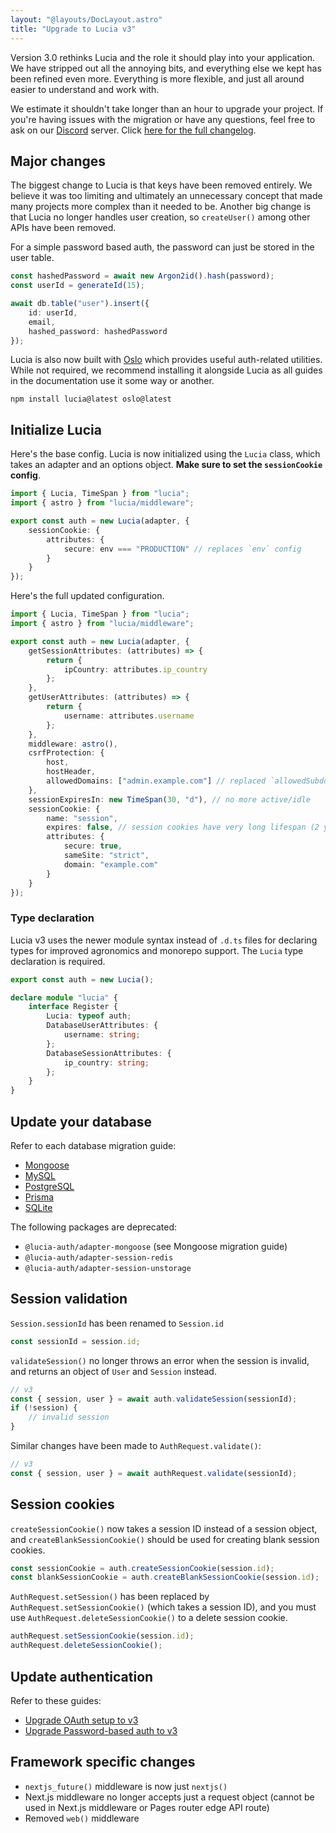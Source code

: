```yaml
---
layout: "@layouts/DocLayout.astro"
title: "Upgrade to Lucia v3"
---
```


Version 3.0 rethinks Lucia and the role it should play into your application. We have stripped out all the annoying bits, and everything else we kept has been refined even more. Everything is more flexible, and just all around easier to understand and work with. 

We estimate it shouldn't take longer than an hour to upgrade your project. If you're having issues with the migration or have any questions, feel free to ask on our [Discord]() server. Click [here for the full changelog]().

## Major changes

The biggest change to Lucia is that keys have been removed entirely. We believe it was too limiting and ultimately an unnecessary concept that made many projects more complex than it needed to be. Another big change is that Lucia no longer handles user creation, so `createUser()` among other APIs have been removed.

For a simple password based auth, the password can just be stored in the user table.

```ts
const hashedPassword = await new Argon2id().hash(password);
const userId = generateId(15);

await db.table("user").insert({
	id: userId,
	email,
	hashed_password: hashedPassword
});
```

Lucia is also now built with [Oslo]() which provides useful auth-related utilities. While not required, we recommend installing it alongside Lucia as all guides in the documentation use it some way or another.

```
npm install lucia@latest oslo@latest
```

## Initialize Lucia

Here's the base config. Lucia is now initialized using the `Lucia` class, which takes an adapter and an options object. **Make sure to set the `sessionCookie` config**.

```ts
import { Lucia, TimeSpan } from "lucia";
import { astro } from "lucia/middleware";

export const auth = new Lucia(adapter, {
	sessionCookie: {
		attributes: {
			secure: env === "PRODUCTION" // replaces `env` config
		}
	}
});
```

Here's the full updated configuration.

```ts
import { Lucia, TimeSpan } from "lucia";
import { astro } from "lucia/middleware";

export const auth = new Lucia(adapter, {
	getSessionAttributes: (attributes) => {
		return {
			ipCountry: attributes.ip_country
		};
	},
	getUserAttributes: (attributes) => {
		return {
			username: attributes.username
		};
	},
	middleware: astro(),
	csrfProtection: {
		host,
		hostHeader,
		allowedDomains: ["admin.example.com"] // replaced `allowedSubdomains`
	},
	sessionExpiresIn: new TimeSpan(30, "d"), // no more active/idle
	sessionCookie: {
		name: "session",
		expires: false, // session cookies have very long lifespan (2 years)
		attributes: {
			secure: true,
			sameSite: "strict",
			domain: "example.com"
		}
	}
});
```

### Type declaration

Lucia v3 uses the newer module syntax instead of `.d.ts` files for declaring types for improved agronomics and monorepo support. The `Lucia` type declaration is required.

```ts
export const auth = new Lucia();

declare module "lucia" {
	interface Register {
		Lucia: typeof auth;
		DatabaseUserAttributes: {
			username: string;
		};
		DatabaseSessionAttributes: {
			ip_country: string;
		};
	}
}
```

## Update your database

Refer to each database migration guide:

- [Mongoose]()
- [MySQL]()
- [PostgreSQL]()
- [Prisma]()
- [SQLite]()

The following packages are deprecated:

- `@lucia-auth/adapter-mongoose` (see Mongoose migration guide)
- `@lucia-auth/adapter-session-redis`
- `@lucia-auth/adapter-session-unstorage`

## Session validation

`Session.sessionId` has been renamed to `Session.id`

```ts
const sessionId = session.id;
```

`validateSession()` no longer throws an error when the session is invalid, and returns an object of `User` and `Session` instead.

```ts
// v3
const { session, user } = await auth.validateSession(sessionId);
if (!session) {
	// invalid session
}
```

Similar changes have been made to `AuthRequest.validate()`:

```ts
// v3
const { session, user } = await authRequest.validate(sessionId);
```

## Session cookies

`createSessionCookie()` now takes a session ID instead of a session object, and `createBlankSessionCookie()` should be used for creating blank session cookies.

```ts
const sessionCookie = auth.createSessionCookie(session.id);
const blankSessionCookie = auth.createBlankSessionCookie(session.id);
```

`AuthRequest.setSession()` has been replaced by `AuthRequest.setSessionCookie()` (which takes a session ID), and you must use `AuthRequest.deleteSessionCookie()` to a delete session cookie.

```ts
authRequest.setSessionCookie(session.id);
authRequest.deleteSessionCookie();
```

## Update authentication

Refer to these guides:

- [Upgrade OAuth setup to v3]()
- [Upgrade Password-based auth to v3]()

## Framework specific changes

- `nextjs_future()` middleware is now just `nextjs()`
- Next.js middleware no longer accepts just a request object (cannot be used in Next.js middleware or Pages router edge API route)
- Removed `web()` middleware
